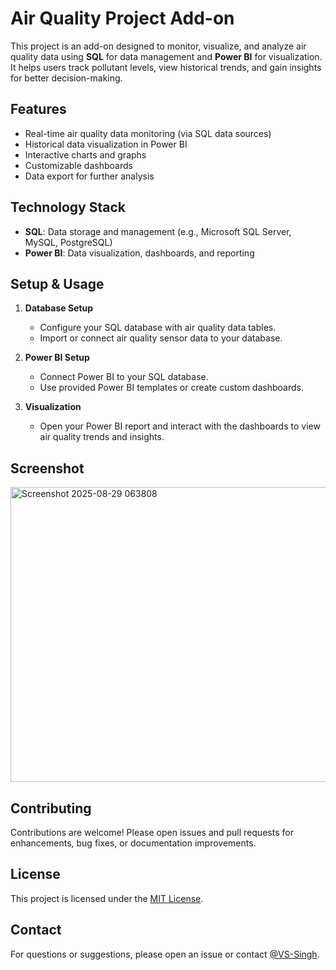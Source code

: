 # Air Quality Project Add-on

This project is an add-on designed to monitor, visualize, and analyze air quality data using **SQL** for data management and **Power BI** for visualization. It helps users track pollutant levels, view historical trends, and gain insights for better decision-making.

## Features

- Real-time air quality data monitoring (via SQL data sources)
- Historical data visualization in Power BI
- Interactive charts and graphs
- Customizable dashboards
- Data export for further analysis

## Technology Stack

- **SQL**: Data storage and management (e.g., Microsoft SQL Server, MySQL, PostgreSQL)
- **Power BI**: Data visualization, dashboards, and reporting

## Setup & Usage

1. **Database Setup**
   - Configure your SQL database with air quality data tables.
   - Import or connect air quality sensor data to your database.

2. **Power BI Setup**
   - Connect Power BI to your SQL database.
   - Use provided Power BI templates or create custom dashboards.

3. **Visualization**
   - Open your Power BI report and interact with the dashboards to view air quality trends and insights.

## Screenshot

<img width="926" height="472" alt="Screenshot 2025-08-29 063808" src="https://github.com/user-attachments/assets/86e6570b-fdcf-4c2b-b553-bbdd49adceea" />




## Contributing

Contributions are welcome! Please open issues and pull requests for enhancements, bug fixes, or documentation improvements.

## License

This project is licensed under the [MIT License](LICENSE).

## Contact

For questions or suggestions, please open an issue or contact [@VS-Singh](https://github.com/VS-Singh).
